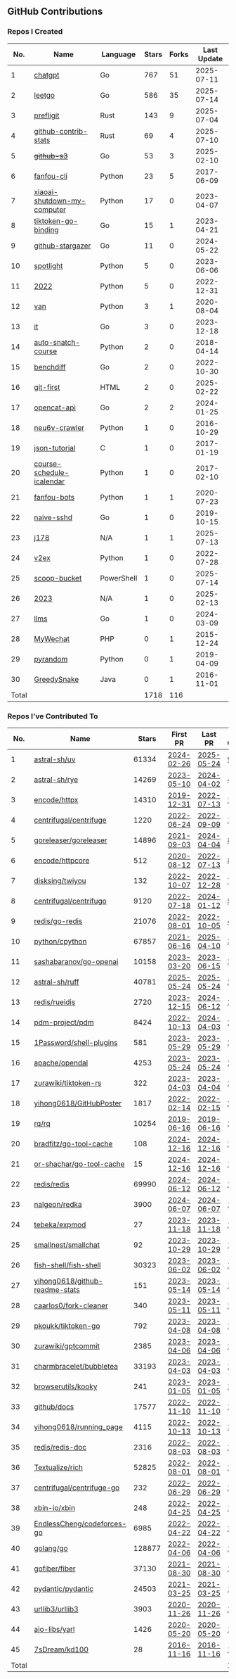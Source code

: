 ## GitHub Contributions

### Repos I Created

<!-- BEGIN:created_repos -->
| No.   | Name                                                                               | Language   | Stars | Forks | Last Update |
|-------|------------------------------------------------------------------------------------|------------|-------|-------|-------------|
| 1     | [chatgpt](https://github.com/j178/chatgpt)                                         | Go         | 767   | 51    | 2025-07-11  |
| 2     | [leetgo](https://github.com/j178/leetgo)                                           | Go         | 586   | 35    | 2025-07-14  |
| 3     | [prefligit](https://github.com/j178/prefligit)                                     | Rust       | 143   | 9     | 2025-07-04  |
| 4     | [github-contrib-stats](https://github.com/j178/github-contrib-stats)               | Rust       | 69    | 4     | 2025-07-10  |
| 5     | ~~[github-s3](https://github.com/j178/github-s3)~~                                 | Go         | 53    | 3     | 2025-02-10  |
| 6     | [fanfou-cli](https://github.com/j178/fanfou-cli)                                   | Python     | 23    | 5     | 2017-06-09  |
| 7     | [xiaoai-shutdown-my-computer](https://github.com/j178/xiaoai-shutdown-my-computer) | Python     | 17    | 0     | 2023-04-07  |
| 8     | [tiktoken-go-binding](https://github.com/j178/tiktoken-go-binding)                 | Go         | 15    | 1     | 2023-04-21  |
| 9     | [github-stargazer](https://github.com/j178/github-stargazer)                       | Go         | 11    | 0     | 2024-05-22  |
| 10    | [spotlight](https://github.com/j178/spotlight)                                     | Python     | 5     | 0     | 2023-06-06  |
| 11    | [2022](https://github.com/j178/2022)                                               | Python     | 5     | 0     | 2022-12-31  |
| 12    | [van](https://github.com/j178/van)                                                 | Python     | 3     | 1     | 2020-08-04  |
| 13    | [it](https://github.com/j178/it)                                                   | Go         | 3     | 0     | 2023-12-18  |
| 14    | [auto-snatch-course](https://github.com/j178/auto-snatch-course)                   | Python     | 2     | 0     | 2018-04-14  |
| 15    | [benchdiff](https://github.com/j178/benchdiff)                                     | Go         | 2     | 0     | 2022-10-30  |
| 16    | [git-first](https://github.com/j178/git-first)                                     | HTML       | 2     | 0     | 2025-02-22  |
| 17    | [opencat-api](https://github.com/j178/opencat-api)                                 | Go         | 2     | 2     | 2024-01-25  |
| 18    | [neu6v-crawler](https://github.com/j178/neu6v-crawler)                             | Python     | 1     | 0     | 2016-10-29  |
| 19    | [json-tutorial](https://github.com/j178/json-tutorial)                             | C          | 1     | 0     | 2017-01-19  |
| 20    | [course-schedule-icalendar](https://github.com/j178/course-schedule-icalendar)     | Python     | 1     | 0     | 2017-02-10  |
| 21    | [fanfou-bots](https://github.com/j178/fanfou-bots)                                 | Python     | 1     | 1     | 2020-07-23  |
| 22    | [naive-sshd](https://github.com/j178/naive-sshd)                                   | Go         | 1     | 0     | 2019-10-15  |
| 23    | [j178](https://github.com/j178/j178)                                               | N/A        | 1     | 1     | 2025-07-13  |
| 24    | [v2ex](https://github.com/j178/v2ex)                                               | Python     | 1     | 0     | 2022-07-28  |
| 25    | [scoop-bucket](https://github.com/j178/scoop-bucket)                               | PowerShell | 1     | 0     | 2025-07-14  |
| 26    | [2023](https://github.com/j178/2023)                                               | N/A        | 1     | 0     | 2025-02-13  |
| 27    | [llms](https://github.com/j178/llms)                                               | Go         | 1     | 0     | 2024-03-09  |
| 28    | [MyWechat](https://github.com/j178/MyWechat)                                       | PHP        | 0     | 1     | 2015-12-24  |
| 29    | [pyrandom](https://github.com/j178/pyrandom)                                       | Python     | 0     | 1     | 2019-04-09  |
| 30    | [GreedySnake](https://github.com/j178/GreedySnake)                                 | Java       | 0     | 1     | 2016-11-01  |
| Total |                                                                                    |            | 1718  | 116   |             |
<!-- END:created_repos -->

### Repos I've Contributed To

<!-- BEGIN:contributed -->
| No.   | Name                                                                                | Stars  | First PR                                                                | Last PR                                                                 | PR Count                                                                             |
|-------|-------------------------------------------------------------------------------------|--------|-------------------------------------------------------------------------|-------------------------------------------------------------------------|--------------------------------------------------------------------------------------|
| 1     | [astral-sh/uv](https://github.com/astral-sh/uv)                                     | 61334  | [2024-02-26](https://github.com/astral-sh/uv/pull/1979)                 | [2025-05-24](https://github.com/astral-sh/uv/pull/13637)                | [91](https://github.com/astral-sh/uv/pulls?q=is%3Apr+author%3Aj178)                  |
| 2     | [astral-sh/rye](https://github.com/astral-sh/rye)                                   | 14269  | [2023-05-10](https://github.com/astral-sh/rye/pull/127)                 | [2024-04-02](https://github.com/astral-sh/rye/pull/983)                 | [41](https://github.com/astral-sh/rye/pulls?q=is%3Apr+author%3Aj178)                 |
| 3     | [encode/httpx](https://github.com/encode/httpx)                                     | 14310  | [2019-12-31](https://github.com/encode/httpx/pull/704)                  | [2022-07-13](https://github.com/encode/httpx/pull/2302)                 | [15](https://github.com/encode/httpx/pulls?q=is%3Apr+author%3Aj178)                  |
| 4     | [centrifugal/centrifuge](https://github.com/centrifugal/centrifuge)                 | 1220   | [2022-06-24](https://github.com/centrifugal/centrifuge/pull/230)        | [2022-09-09](https://github.com/centrifugal/centrifuge/pull/252)        | [10](https://github.com/centrifugal/centrifuge/pulls?q=is%3Apr+author%3Aj178)        |
| 5     | [goreleaser/goreleaser](https://github.com/goreleaser/goreleaser)                   | 14896  | [2021-09-03](https://github.com/goreleaser/goreleaser/pull/2455)        | [2024-04-04](https://github.com/goreleaser/goreleaser/pull/4750)        | [8](https://github.com/goreleaser/goreleaser/pulls?q=is%3Apr+author%3Aj178)          |
| 6     | [encode/httpcore](https://github.com/encode/httpcore)                               | 512    | [2020-08-12](https://github.com/encode/httpcore/pull/154)               | [2022-07-13](https://github.com/encode/httpcore/pull/565)               | [8](https://github.com/encode/httpcore/pulls?q=is%3Apr+author%3Aj178)                |
| 7     | [disksing/twiyou](https://github.com/disksing/twiyou)                               | 132    | [2022-10-07](https://github.com/disksing/twiyou/pull/1)                 | [2022-12-28](https://github.com/disksing/twiyou/pull/10)                | [7](https://github.com/disksing/twiyou/pulls?q=is%3Apr+author%3Aj178)                |
| 8     | [centrifugal/centrifugo](https://github.com/centrifugal/centrifugo)                 | 9120   | [2022-07-18](https://github.com/centrifugal/centrifugo/pull/525)        | [2024-01-12](https://github.com/centrifugal/centrifugo/pull/762)        | [5](https://github.com/centrifugal/centrifugo/pulls?q=is%3Apr+author%3Aj178)         |
| 9     | [redis/go-redis](https://github.com/redis/go-redis)                                 | 21076  | [2022-08-01](https://github.com/redis/go-redis/pull/2174)               | [2022-10-05](https://github.com/redis/go-redis/pull/2231)               | [4](https://github.com/redis/go-redis/pulls?q=is%3Apr+author%3Aj178)                 |
| 10    | [python/cpython](https://github.com/python/cpython)                                 | 67857  | [2021-06-16](https://github.com/python/cpython/pull/26754)              | [2025-04-10](https://github.com/python/cpython/pull/132340)             | [3](https://github.com/python/cpython/pulls?q=is%3Apr+author%3Aj178)                 |
| 11    | [sashabaranov/go-openai](https://github.com/sashabaranov/go-openai)                 | 10158  | [2023-03-20](https://github.com/sashabaranov/go-openai/pull/180)        | [2023-06-15](https://github.com/sashabaranov/go-openai/pull/374)        | [3](https://github.com/sashabaranov/go-openai/pulls?q=is%3Apr+author%3Aj178)         |
| 12    | [astral-sh/ruff](https://github.com/astral-sh/ruff)                                 | 40781  | [2025-05-24](https://github.com/astral-sh/ruff/pull/18285)              | [2025-05-24](https://github.com/astral-sh/ruff/pull/18286)              | [2](https://github.com/astral-sh/ruff/pulls?q=is%3Apr+author%3Aj178)                 |
| 13    | [redis/rueidis](https://github.com/redis/rueidis)                                   | 2720   | [2023-12-15](https://github.com/redis/rueidis/pull/426)                 | [2024-06-12](https://github.com/redis/rueidis/pull/561)                 | [2](https://github.com/redis/rueidis/pulls?q=is%3Apr+author%3Aj178)                  |
| 14    | [pdm-project/pdm](https://github.com/pdm-project/pdm)                               | 8424   | [2022-10-13](https://github.com/pdm-project/pdm/pull/1434)              | [2024-04-03](https://github.com/pdm-project/pdm/pull/2766)              | [2](https://github.com/pdm-project/pdm/pulls?q=is%3Apr+author%3Aj178)                |
| 15    | [1Password/shell-plugins](https://github.com/1Password/shell-plugins)               | 581    | [2023-05-29](https://github.com/1Password/shell-plugins/pull/271)       | [2023-05-29](https://github.com/1Password/shell-plugins/pull/273)       | [2](https://github.com/1Password/shell-plugins/pulls?q=is%3Apr+author%3Aj178)        |
| 16    | [apache/opendal](https://github.com/apache/opendal)                                 | 4253   | [2023-05-24](https://github.com/apache/opendal/pull/2307)               | [2023-05-24](https://github.com/apache/opendal/pull/2308)               | [2](https://github.com/apache/opendal/pulls?q=is%3Apr+author%3Aj178)                 |
| 17    | [zurawiki/tiktoken-rs](https://github.com/zurawiki/tiktoken-rs)                     | 322    | [2023-04-03](https://github.com/zurawiki/tiktoken-rs/pull/14)           | [2023-04-04](https://github.com/zurawiki/tiktoken-rs/pull/15)           | [2](https://github.com/zurawiki/tiktoken-rs/pulls?q=is%3Apr+author%3Aj178)           |
| 18    | [yihong0618/GitHubPoster](https://github.com/yihong0618/GitHubPoster)               | 1817   | [2022-02-14](https://github.com/yihong0618/GitHubPoster/pull/55)        | [2022-02-15](https://github.com/yihong0618/GitHubPoster/pull/56)        | [2](https://github.com/yihong0618/GitHubPoster/pulls?q=is%3Apr+author%3Aj178)        |
| 19    | [rq/rq](https://github.com/rq/rq)                                                   | 10254  | [2019-06-16](https://github.com/rq/rq/pull/1108)                        | [2019-06-16](https://github.com/rq/rq/pull/1109)                        | [2](https://github.com/rq/rq/pulls?q=is%3Apr+author%3Aj178)                          |
| 20    | [bradfitz/go-tool-cache](https://github.com/bradfitz/go-tool-cache)                 | 108    | [2024-12-16](https://github.com/bradfitz/go-tool-cache/pull/10)         | [2024-12-16](https://github.com/bradfitz/go-tool-cache/pull/10)         | [1](https://github.com/bradfitz/go-tool-cache/pulls?q=is%3Apr+author%3Aj178)         |
| 21    | [or-shachar/go-tool-cache](https://github.com/or-shachar/go-tool-cache)             | 15     | [2024-12-16](https://github.com/or-shachar/go-tool-cache/pull/15)       | [2024-12-16](https://github.com/or-shachar/go-tool-cache/pull/15)       | [1](https://github.com/or-shachar/go-tool-cache/pulls?q=is%3Apr+author%3Aj178)       |
| 22    | [redis/redis](https://github.com/redis/redis)                                       | 69990  | [2024-06-12](https://github.com/redis/redis/pull/13339)                 | [2024-06-12](https://github.com/redis/redis/pull/13339)                 | [1](https://github.com/redis/redis/pulls?q=is%3Apr+author%3Aj178)                    |
| 23    | [nalgeon/redka](https://github.com/nalgeon/redka)                                   | 3900   | [2024-06-07](https://github.com/nalgeon/redka/pull/26)                  | [2024-06-07](https://github.com/nalgeon/redka/pull/26)                  | [1](https://github.com/nalgeon/redka/pulls?q=is%3Apr+author%3Aj178)                  |
| 24    | [tebeka/expmod](https://github.com/tebeka/expmod)                                   | 27     | [2023-11-18](https://github.com/tebeka/expmod/pull/1)                   | [2023-11-18](https://github.com/tebeka/expmod/pull/1)                   | [1](https://github.com/tebeka/expmod/pulls?q=is%3Apr+author%3Aj178)                  |
| 25    | [smallnest/smallchat](https://github.com/smallnest/smallchat)                       | 92     | [2023-10-29](https://github.com/smallnest/smallchat/pull/1)             | [2023-10-29](https://github.com/smallnest/smallchat/pull/1)             | [1](https://github.com/smallnest/smallchat/pulls?q=is%3Apr+author%3Aj178)            |
| 26    | [fish-shell/fish-shell](https://github.com/fish-shell/fish-shell)                   | 30323  | [2023-06-02](https://github.com/fish-shell/fish-shell/pull/9825)        | [2023-06-02](https://github.com/fish-shell/fish-shell/pull/9825)        | [1](https://github.com/fish-shell/fish-shell/pulls?q=is%3Apr+author%3Aj178)          |
| 27    | [yihong0618/github-readme-stats](https://github.com/yihong0618/github-readme-stats) | 151    | [2023-05-14](https://github.com/yihong0618/github-readme-stats/pull/13) | [2023-05-14](https://github.com/yihong0618/github-readme-stats/pull/13) | [1](https://github.com/yihong0618/github-readme-stats/pulls?q=is%3Apr+author%3Aj178) |
| 28    | [caarlos0/fork-cleaner](https://github.com/caarlos0/fork-cleaner)                   | 340    | [2023-05-11](https://github.com/caarlos0/fork-cleaner/pull/142)         | [2023-05-11](https://github.com/caarlos0/fork-cleaner/pull/142)         | [1](https://github.com/caarlos0/fork-cleaner/pulls?q=is%3Apr+author%3Aj178)          |
| 29    | [pkoukk/tiktoken-go](https://github.com/pkoukk/tiktoken-go)                         | 792    | [2023-04-08](https://github.com/pkoukk/tiktoken-go/pull/5)              | [2023-04-08](https://github.com/pkoukk/tiktoken-go/pull/5)              | [1](https://github.com/pkoukk/tiktoken-go/pulls?q=is%3Apr+author%3Aj178)             |
| 30    | [zurawiki/gptcommit](https://github.com/zurawiki/gptcommit)                         | 2385   | [2023-04-06](https://github.com/zurawiki/gptcommit/pull/139)            | [2023-04-06](https://github.com/zurawiki/gptcommit/pull/139)            | [1](https://github.com/zurawiki/gptcommit/pulls?q=is%3Apr+author%3Aj178)             |
| 31    | [charmbracelet/bubbletea](https://github.com/charmbracelet/bubbletea)               | 33193  | [2023-04-03](https://github.com/charmbracelet/bubbletea/pull/709)       | [2023-04-03](https://github.com/charmbracelet/bubbletea/pull/709)       | [1](https://github.com/charmbracelet/bubbletea/pulls?q=is%3Apr+author%3Aj178)        |
| 32    | [browserutils/kooky](https://github.com/browserutils/kooky)                         | 241    | [2023-01-05](https://github.com/browserutils/kooky/pull/56)             | [2023-01-05](https://github.com/browserutils/kooky/pull/56)             | [1](https://github.com/browserutils/kooky/pulls?q=is%3Apr+author%3Aj178)             |
| 33    | [github/docs](https://github.com/github/docs)                                       | 17577  | [2022-11-10](https://github.com/github/docs/pull/21929)                 | [2022-11-10](https://github.com/github/docs/pull/21929)                 | [1](https://github.com/github/docs/pulls?q=is%3Apr+author%3Aj178)                    |
| 34    | [yihong0618/running_page](https://github.com/yihong0618/running_page)               | 4115   | [2022-10-13](https://github.com/yihong0618/running_page/pull/319)       | [2022-10-13](https://github.com/yihong0618/running_page/pull/319)       | [1](https://github.com/yihong0618/running_page/pulls?q=is%3Apr+author%3Aj178)        |
| 35    | [redis/redis-doc](https://github.com/redis/redis-doc)                               | 2316   | [2022-08-03](https://github.com/redis/redis-doc/pull/2064)              | [2022-08-03](https://github.com/redis/redis-doc/pull/2064)              | [1](https://github.com/redis/redis-doc/pulls?q=is%3Apr+author%3Aj178)                |
| 36    | [Textualize/rich](https://github.com/Textualize/rich)                               | 52825  | [2022-08-01](https://github.com/Textualize/rich/pull/2437)              | [2022-08-01](https://github.com/Textualize/rich/pull/2437)              | [1](https://github.com/Textualize/rich/pulls?q=is%3Apr+author%3Aj178)                |
| 37    | [centrifugal/centrifuge-go](https://github.com/centrifugal/centrifuge-go)           | 232    | [2022-06-29](https://github.com/centrifugal/centrifuge-go/pull/64)      | [2022-06-29](https://github.com/centrifugal/centrifuge-go/pull/64)      | [1](https://github.com/centrifugal/centrifuge-go/pulls?q=is%3Apr+author%3Aj178)      |
| 38    | [xbin-io/xbin](https://github.com/xbin-io/xbin)                                     | 248    | [2022-04-25](https://github.com/xbin-io/xbin/pull/2)                    | [2022-04-25](https://github.com/xbin-io/xbin/pull/2)                    | [1](https://github.com/xbin-io/xbin/pulls?q=is%3Apr+author%3Aj178)                   |
| 39    | [EndlessCheng/codeforces-go](https://github.com/EndlessCheng/codeforces-go)         | 6985   | [2022-04-22](https://github.com/EndlessCheng/codeforces-go/pull/3)      | [2022-04-22](https://github.com/EndlessCheng/codeforces-go/pull/3)      | [1](https://github.com/EndlessCheng/codeforces-go/pulls?q=is%3Apr+author%3Aj178)     |
| 40    | [golang/go](https://github.com/golang/go)                                           | 128877 | [2022-04-06](https://github.com/golang/go/pull/52194)                   | [2022-04-06](https://github.com/golang/go/pull/52194)                   | [1](https://github.com/golang/go/pulls?q=is%3Apr+author%3Aj178)                      |
| 41    | [gofiber/fiber](https://github.com/gofiber/fiber)                                   | 37130  | [2021-08-30](https://github.com/gofiber/fiber/pull/1510)                | [2021-08-30](https://github.com/gofiber/fiber/pull/1510)                | [1](https://github.com/gofiber/fiber/pulls?q=is%3Apr+author%3Aj178)                  |
| 42    | [pydantic/pydantic](https://github.com/pydantic/pydantic)                           | 24503  | [2021-03-25](https://github.com/pydantic/pydantic/pull/2577)            | [2021-03-25](https://github.com/pydantic/pydantic/pull/2577)            | [1](https://github.com/pydantic/pydantic/pulls?q=is%3Apr+author%3Aj178)              |
| 43    | [urllib3/urllib3](https://github.com/urllib3/urllib3)                               | 3903   | [2020-11-26](https://github.com/urllib3/urllib3/pull/2095)              | [2020-11-26](https://github.com/urllib3/urllib3/pull/2095)              | [1](https://github.com/urllib3/urllib3/pulls?q=is%3Apr+author%3Aj178)                |
| 44    | [aio-libs/yarl](https://github.com/aio-libs/yarl)                                   | 1426   | [2020-05-20](https://github.com/aio-libs/yarl/pull/452)                 | [2020-05-20](https://github.com/aio-libs/yarl/pull/452)                 | [1](https://github.com/aio-libs/yarl/pulls?q=is%3Apr+author%3Aj178)                  |
| 45    | [7sDream/kd100](https://github.com/7sDream/kd100)                                   | 28     | [2016-11-16](https://github.com/7sDream/kd100/pull/1)                   | [2016-11-16](https://github.com/7sDream/kd100/pull/1)                   | [1](https://github.com/7sDream/kd100/pulls?q=is%3Apr+author%3Aj178)                  |
| Total |                                                                                     |        |                                                                         |                                                                         | 237                                                                                  |
<!-- END:contributed -->

